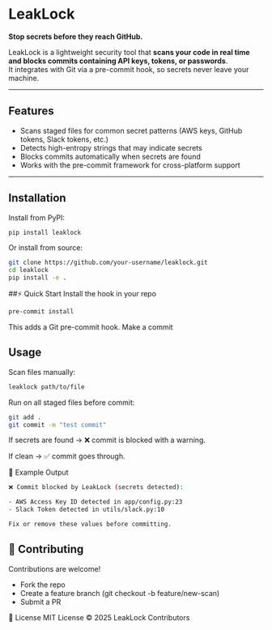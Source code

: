 # LeakLock
**Stop secrets before they reach GitHub.**

LeakLock is a lightweight security tool that **scans your code in real time and blocks commits containing API keys, tokens, or passwords**.  
It integrates with Git via a pre-commit hook, so secrets never leave your machine.

---

## Features
- Scans staged files for common secret patterns (AWS keys, GitHub tokens, Slack tokens, etc.)
- Detects high-entropy strings that may indicate secrets
- Blocks commits automatically when secrets are found
- Works with the pre-commit framework for cross-platform support

---

## Installation
Install from PyPI:

```bash
pip install leaklock
```

Or install from source:

```bash
git clone https://github.com/your-username/leaklock.git
cd leaklock
pip install -e .
```

##⚡ Quick Start
Install the hook in your repo

```bash
pre-commit install
```

This adds a Git pre-commit hook.
Make a commit

## Usage
Scan files manually:
```bash
leaklock path/to/file
```

Run on all staged files before commit:
```bash
git add .
git commit -m "test commit"
```
If secrets are found → ❌ commit is blocked with a warning.

If clean → ✅ commit goes through.

🔑 Example Output
```bash
❌ Commit blocked by LeakLock (secrets detected):

- AWS Access Key ID detected in app/config.py:23
- Slack Token detected in utils/slack.py:10

Fix or remove these values before committing.
```


## 🤝 Contributing
Contributions are welcome!
- Fork the repo
- Create a feature branch (git checkout -b feature/new-scan)
- Submit a PR

📜 License
MIT License © 2025 LeakLock Contributors